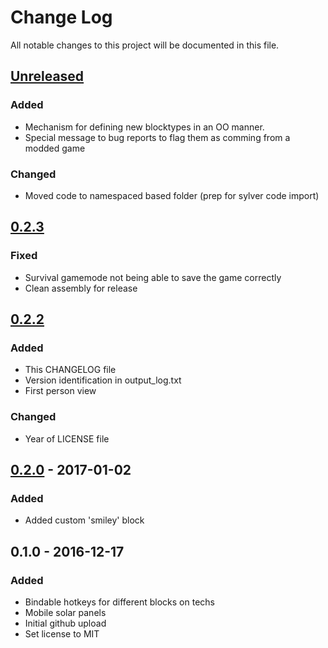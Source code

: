[Unreleased]: https://github.com/maritaria/terratech-mod/compare/v0.2.3...HEAD
[0.2.3]: https://github.com/maritaria/terratech-mod/compare/v0.2.2...v0.2.3
[0.2.2]: https://github.com/maritaria/terratech-mod/compare/v0.2.0...v0.2.2
[0.2.0]: https://github.com/maritaria/terratech-mod/compare/v0.1.0...v0.2.0

# Change Log
All notable changes to this project will be documented in this file.

## [Unreleased]
### Added
- Mechanism for defining new blocktypes in an OO manner.
- Special message to bug reports to flag them as comming from a modded game

### Changed
- Moved code to namespaced based folder (prep for sylver code import)

## [0.2.3]
### Fixed
- Survival gamemode not being able to save the game correctly
- Clean assembly for release

## [0.2.2]
### Added
- This CHANGELOG file
- Version identification in output_log.txt
- First person view

### Changed
- Year of LICENSE file

## [0.2.0] - 2017-01-02
### Added
- Added custom 'smiley' block

## 0.1.0 - 2016-12-17
### Added
- Bindable hotkeys for different blocks on techs
- Mobile solar panels
- Initial github upload
- Set license to MIT
